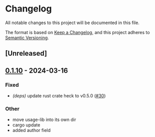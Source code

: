 # Changelog
All notable changes to this project will be documented in this file.

The format is based on [Keep a Changelog](https://keepachangelog.com/en/1.0.0/),
and this project adheres to [Semantic Versioning](https://semver.org/spec/v2.0.0.html).

## [Unreleased]

## [0.1.10](https://github.com/jdx/usage/releases/tag/v${version}) - 2024-03-16

### Fixed
- *(deps)* update rust crate heck to v0.5.0 ([#30](https://github.com/jdx/usage/pull/30))

### Other
- move usage-lib into its own dir
- cargo update
- added author field
